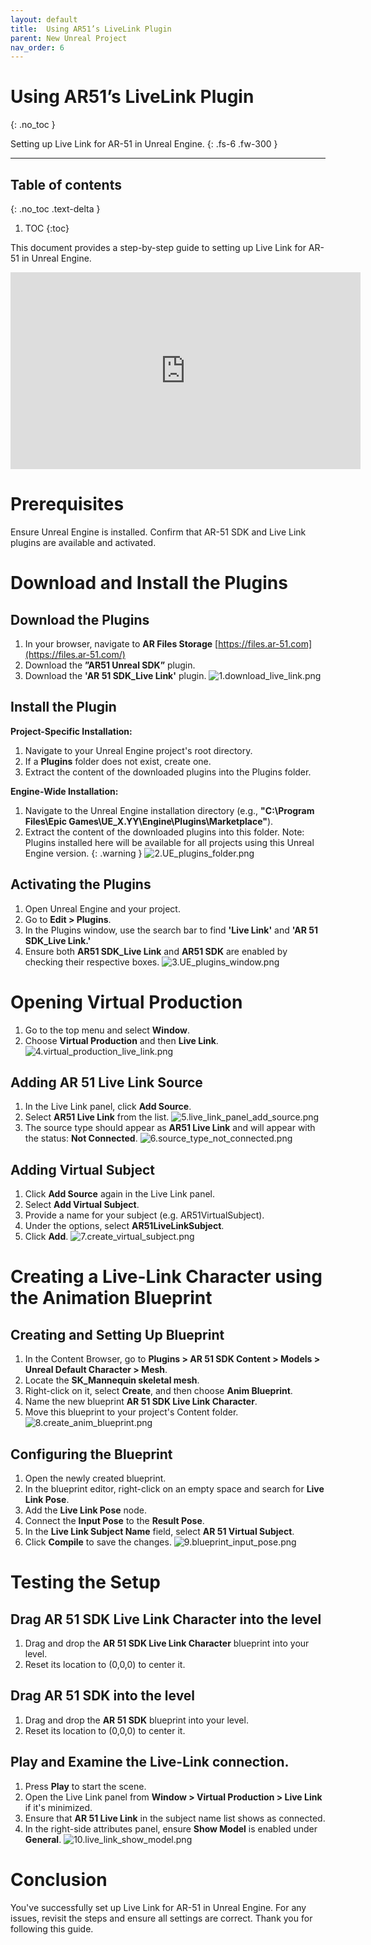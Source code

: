 ```yaml
---
layout: default
title:  Using AR51’s LiveLink Plugin
parent: New Unreal Project
nav_order: 6
---
```


#  Using AR51’s LiveLink Plugin
{: .no_toc }

Setting up Live Link for AR-51 in Unreal Engine.
{: .fs-6 .fw-300 }


---
## Table of contents
{: .no_toc .text-delta }

1. TOC
{:toc}


This document provides a step-by-step guide to setting up Live Link for AR-51 in Unreal Engine. 
<iframe width="560" height="315" src="https://www.youtube.com/embed/aSO3yDgI0fE" frameborder="0" allowfullscreen></iframe>


# Prerequisites
Ensure Unreal Engine is installed.
Confirm that AR-51 SDK and Live Link plugins are available and activated.



# Download and Install the Plugins
## Download the Plugins
1. In your browser, navigate to **AR Files Storage** [https://files.ar-51.com](https://files.ar-51.com/) 
2. Download the **”AR51 Unreal SDK”** plugin. 
3. Download the **'AR 51 SDK_Live Link'** plugin.
![1.download_live_link.png](/assets/images/live_link_unreal/1.download_live_link.png)

## Install the Plugin
**Project-Specific Installation:**
1. Navigate to your Unreal Engine project's root directory.
2. If a **Plugins** folder does not exist, create one.
3. Extract the content of the downloaded plugins into the Plugins folder.

**Engine-Wide Installation:**
1. Navigate to the Unreal Engine installation directory (e.g., **"C:\Program Files\Epic Games\UE_X.YY\Engine\Plugins\Marketplace\"**).
2.  Extract the content of the downloaded plugins into this folder. 
    Note: Plugins installed here will be available for all projects using this Unreal Engine version.
    {: .warning }
![2.UE_plugins_folder.png](/assets/images/live_link_unreal/2.UE_plugins_folder.png)

## Activating the Plugins
1. Open Unreal Engine and your project.
2. Go to **Edit > Plugins**.
3. In the Plugins window, use the search bar to find **'Live Link'** and **'AR 51 SDK_Live Link.'**
4. Ensure both **AR51 SDK_Live Link** and **AR51 SDK** are enabled by checking their respective boxes.
![3.UE_plugins_window.png](/assets/images/live_link_unreal/3.UE_plugins_window.png)

# Opening Virtual Production

1. Go to the top menu and select **Window**.
2. Choose **Virtual Production** and then **Live Link**.
![4.virtual_production_live_link.png](/assets/images/live_link_unreal/4.virtual_production_live_link.png)

## Adding AR 51 Live Link Source

1. In the Live Link panel, click **Add Source**.
2. Select **AR51 Live Link** from the list.
![5.live_link_panel_add_source.png](/assets/images/live_link_unreal/5.live_link_panel_add_source.png)
3. The source type should appear as **AR51 Live Link** and will appear with the status: **Not Connected**.
![6.source_type_not_connected.png](/assets/images/live_link_unreal/6.source_type_not_connected.png)

## Adding Virtual Subject
1. Click **Add Source** again in the Live Link panel.
2. Select **Add Virtual Subject**.
3. Provide a name for your subject (e.g. AR51VirtualSubject).
4. Under the options, select **AR51LiveLinkSubject**.
5. Click **Add**.
![7.create_virtual_subject.png](/assets/images/live_link_unreal/7.create_virtual_subject.png)

# Creating a Live-Link Character using the Animation Blueprint
## Creating and Setting Up Blueprint
1. In the Content Browser, go to **Plugins > AR 51 SDK Content > Models > Unreal Default Character > Mesh**.
2. Locate the **SK_Mannequin skeletal mesh**.
3. Right-click on it, select **Create**, and then choose **Anim Blueprint**.
4. Name the new blueprint **AR 51 SDK Live Link Character**.
5. Move this blueprint to your project's Content folder.
![8.create_anim_blueprint.png](/assets/images/live_link_unreal/8.create_anim_blueprint.png)

## Configuring the Blueprint
1. Open the newly created blueprint.
2. In the blueprint editor, right-click on an empty space and search for **Live Link Pose**.
3. Add the **Live Link Pose** node.
4. Connect the **Input Pose** to the **Result Pose**.
5. In the **Live Link Subject Name** field, select **AR 51 Virtual Subject**.
6. Click **Compile** to save the changes.
![9.blueprint_input_pose.png](/assets/images/live_link_unreal/9.blueprint_input_pose.png)


# Testing the Setup
## Drag **AR 51 SDK Live Link Character** into the level
1. Drag and drop the **AR 51 SDK Live Link Character** blueprint into your level.
2. Reset its location to (0,0,0) to center it.
## Drag **AR 51 SDK** into the level
1. Drag and drop the **AR 51 SDK** blueprint into your level.
2. Reset its location to (0,0,0) to center it.
## Play and Examine the Live-Link connection.
1. Press **Play** to start the scene.
2. Open the Live Link panel from **Window > Virtual Production > Live Link** if it's minimized.
3. Ensure that **AR 51 Live Link** in the subject name list shows as connected.
4. In the right-side attributes panel, ensure **Show Model** is enabled under **General**.
![10.live_link_show_model.png](/assets/images/live_link_unreal/10.live_link_show_model.png)


# Conclusion
You've successfully set up Live Link for AR-51 in Unreal Engine. For any issues, revisit the steps and ensure all settings are correct. Thank you for following this guide.
